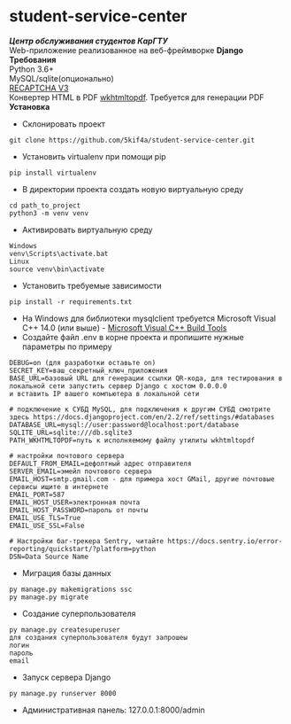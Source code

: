 # student-service-center
**_Центр обслуживания студентов КарГТУ_**\
Web-приложение реализованное на веб-фреймворке **Django**\
**Требования**\
Python 3.6+\
MySQL/sqlite(опционально)\
[RECAPTCHA V3](https://developers.google.com/recaptcha/docs/v3)\
Конвертер HTML в PDF [wkhtmltopdf](https://wkhtmltopdf.org/downloads.html). Требуется для генерации PDF\
**Установка**
- Склонировать проект
```
git clone https://github.com/5kif4a/student-service-center.git
```
- Установить virtualenv при помощи pip
```
pip install virtualenv
```
- В директории проекта создать новую виртуальную среду
```
cd path_to_project
python3 -m venv venv
```
- Активировать виртуальную среду
```
Windows
venv\Scripts\activate.bat
Linux
source venv\bin\activate
```
- Установить требуемые зависимости
```
pip install -r requirements.txt
```
- На Windows для библиотеки mysqlclient требуется Microsoft Visual C++ 14.0 (или выше) - [Microsoft Visual C++ Build Tools](https://visualstudio.microsoft.com/ru/visual-cpp-build-tools/)
- Создайте файл .env в корне проекта и пропишите нужные параметры по примеру
```
DEBUG=on (для разработки оставьте on) 
SECRET_KEY=ваш_секретный_ключ_приложения
BASE_URL=базовый URL для генерации ссылки QR-кода, для тестирования в локальной сети запустить сервер Django с хостом 0.0.0.0
и вставить IP вашего компьютера в локальной сети

# подключение к СУБД MySQL, для подключения к другим СУБД смотрите здесь https://docs.djangoproject.com/en/2.2/ref/settings/#databases
DATABASE_URL=mysql://user:password@localhost:port/database
SQLITE_URL=sqlite:///db.sqlite3
PATH_WKHTMLTOPDF=путь к исполняемому файлу утилиты wkhtmltopdf

# настройки почтового сервера
DEFAULT_FROM_EMAIL=дефолтный адрес отправителя
SERVER_EMAIL=эмейл почтового сервера
EMAIL_HOST=smtp.gmail.com - для примера хост GMail, другие почтовые сервисы ищите в интернете
EMAIL_PORT=587
EMAIL_HOST_USER=электронная почта
EMAIL_HOST_PASSWORD=пароль от почты
EMAIL_USE_TLS=True
EMAIL_USE_SSL=False

# Настройки баг-трекера Sentry, читайте https://docs.sentry.io/error-reporting/quickstart/?platform=python
DSN=Data Source Name
```
- Миграция базы данных
```
py manage.py makemigrations ssc 
py manage.py migrate
```
- Создание суперпользователя
```
py manage.py createsuperuser
для создания суперпользователя будут запрошеы
логин
пароль
email
```
- Запуск сервера Django
```
py manage.py runserver 8000
```
- Административная панель: 127.0.0.1:8000/admin

